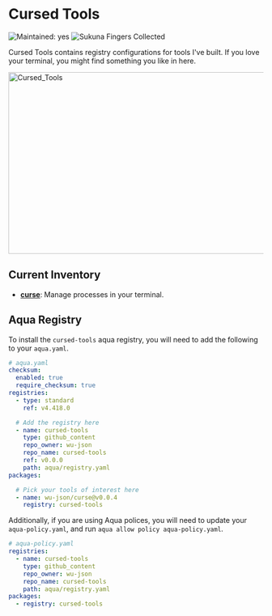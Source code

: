 # Cursed Tools

![Maintained: yes](https://img.shields.io/badge/Maintained-yes-brightgreen)
![Sukuna Fingers Collected](https://img.shields.io/badge/Sukuna%20Fingers%20Collected-1-purple)

Cursed Tools contains registry configurations for tools I've built. If you love your terminal, you might find something you like in here.

<img width="716" height="359" alt="Cursed_Tools" src="https://github.com/user-attachments/assets/8e4655d4-c084-49aa-b947-6630d04f6b1d" />

## Current Inventory

- **[curse](https://github.com/wu-json/curse)**: Manage processes in your terminal.

## Aqua Registry

To install the `cursed-tools` aqua registry, you will need to add the following to your `aqua.yaml`.

```yaml
# aqua.yaml
checksum:
  enabled: true
  require_checksum: true
registries:
  - type: standard
    ref: v4.418.0

  # Add the registry here
  - name: cursed-tools
    type: github_content
    repo_owner: wu-json
    repo_name: cursed-tools
    ref: v0.0.0
    path: aqua/registry.yaml
packages:

  # Pick your tools of interest here
  - name: wu-json/curse@v0.0.4
    registry: cursed-tools
```

Additionally, if you are using Aqua polices, you will need to update your `aqua-policy.yaml`, and run `aqua allow policy aqua-policy.yaml`.

```yaml
# aqua-policy.yaml
registries:
  - name: cursed-tools
    type: github_content
    repo_owner: wu-json
    repo_name: cursed-tools
    path: aqua/registry.yaml
packages:
  - registry: cursed-tools
```
